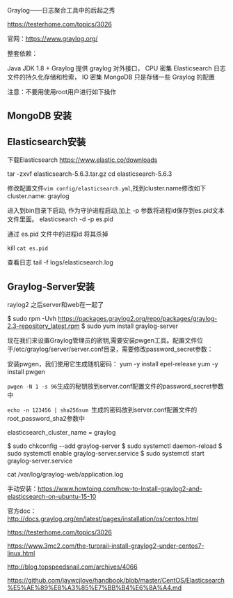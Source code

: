 Graylog——日志聚合工具中的后起之秀


https://testerhome.com/topics/3026

官网：https://www.graylog.org/



整套依赖：

Java JDK 1.8 +
Graylog 提供 graylog 对外接口， CPU 密集
Elasticsearch 日志文件的持久化存储和检索， IO 密集
MongoDB 只是存储一些 Graylog 的配置

注意：不要用使用root用户进行如下操作





## MongoDB 安装




## Elasticsearch安装

下载Elasticsearch
https://www.elastic.co/downloads

tar -zxvf elasticsearch-5.6.3.tar.gz
cd elasticsearch-5.6.3

修改配置文件`vim config/elasticsearch.yml`,找到cluster.name修改如下
cluster.name: graylog


进入到bin目录下启动,
作为守护进程启动,加上 -p 参数将进程id保存到es.pid文本文件里面。
elasticsearch -d -p es.pid

通过 es.pid 文件中的进程id 将其杀掉

kill `cat es.pid`

查看日志
tail -f logs/elasticsearch.log

## Graylog-Server安装

raylog2 之后server和web在一起了


$ sudo rpm -Uvh https://packages.graylog2.org/repo/packages/graylog-2.3-repository_latest.rpm
$ sudo yum install graylog-server



现在我们来设置Graylog管理员的密钥,需要安装pwgen工具。配置文件位于/etc/graylog/server/server.conf目录，需要修改password_secret参数：

安装pwgen，我们使用它生成随机密码：
yum -y install epel-release
yum -y install pwgen

`pwgen -N 1 -s 96`生成的秘钥放到server.conf配置文件的password_secret参数中

`echo -n 123456 | sha256sum `生成的密码放到server.conf配置文件的root_password_sha2参数中

elasticsearch_cluster_name = graylog


$ sudo chkconfig --add graylog-server
$ sudo systemctl daemon-reload
$ sudo systemctl enable graylog-server.service
$ sudo systemctl start graylog-server.service

cat /var/log/graylog-web/application.log




手动安装：https://www.howtoing.com/how-to-Install-graylog2-and-elasticsearch-on-ubuntu-15-10

官方doc：http://docs.graylog.org/en/latest/pages/installation/os/centos.html

https://testerhome.com/topics/3026

https://www.3mc2.com/the-turorail-install-graylog2-under-centos7-linux.html

http://blog.topspeedsnail.com/archives/4066

https://github.com/jaywcjlove/handbook/blob/master/CentOS/Elasticsearch%E5%AE%89%E8%A3%85%E7%BB%B4%E6%8A%A4.md
